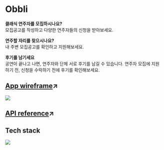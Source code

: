 # Obbli

**클래식 연주자를 모집하시나요?**  
모집공고를 작성하고 다양한 연주자들의 신청을 받아보세요.

**연주할 자리를 찾으시나요?**  
내 주변 모집공고를 확인하고 지원해보세요.

**후기를 남기세요**  
공연이 끝나고 나면, 연주자와 단체 서로 후기를 남길 수 있습니다. 연주자 모집에 지원하기 전, 신청을 수락하기 전에 후기를 확인해보세요.

## [App wireframe](https://www.figma.com/file/oIn5SfIE1cBFUzFUv4GvlQ/Obbli?node-id=0%3A1)&#x2197;
<img src="https://cdn.discordapp.com/attachments/924937876872003587/925911175810646067/unknown.png">

## [API reference](https://app.swaggerhub.com/apis-docs/org582/Obbli/1.0.0-oas3)&#x2197;

## Tech stack
<img src="https://cdn.discordapp.com/attachments/924937876872003587/925566274296233984/2021-12-28_10.27.01.png">
